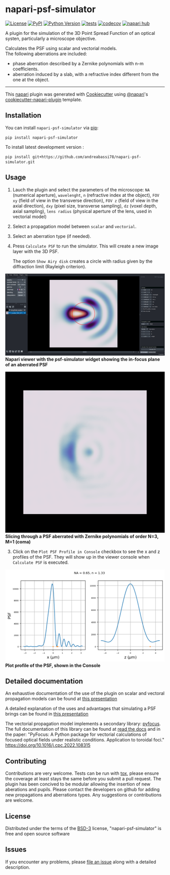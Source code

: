 # napari-psf-simulator

[![License](https://img.shields.io/pypi/l/napari-psf-simulator.svg?color=green)](https://github.com/andreabassi78/napari-psf-simulator/raw/main/LICENSE)
[![PyPI](https://img.shields.io/pypi/v/napari-psf-simulator.svg?color=green)](https://pypi.org/project/napari-psf-simulator)
[![Python Version](https://img.shields.io/pypi/pyversions/napari-psf-simulator.svg?color=green)](https://python.org)
[![tests](https://github.com/andreabassi78/napari-psf-simulator/workflows/tests/badge.svg)](https://github.com/andreabassi78/napari-psf-simulator/actions)
[![codecov](https://codecov.io/gh/andreabassi78/napari-psf-simulator/branch/main/graph/badge.svg)](https://codecov.io/gh/andreabassi78/napari-psf-simulator)
[![napari hub](https://img.shields.io/endpoint?url=https://api.napari-hub.org/shields/napari-psf-simulator)](https://napari-hub.org/plugins/napari-psf-simulator)

A plugin for the simulation of the 3D Point Spread Function of an optical systen, particularly a microscope objective.
 
Calculates the PSF using scalar and vectorial models.  
The following aberrations are included:
- phase aberration described by a Zernike polynomials with n-m coefficients.
- aberration induced by a slab, with a refractive index different from the one at the object.  

----------------------------------

This [napari] plugin was generated with [Cookiecutter] using [@napari]'s [cookiecutter-napari-plugin] template.

<!--
Don't miss the full getting started guide to set up your new package:
https://github.com/napari/cookiecutter-napari-plugin#getting-started

and review the napari docs for plugin developers:
https://napari.org/plugins/stable/index.html
-->

## Installation

You can install `napari-psf-simulator` via [pip]:

    pip install napari-psf-simulator


To install latest development version :

    pip install git+https://github.com/andreabassi78/napari-psf-simulator.git


## Usage

1) Lauch the plugin and select the parameters of the microscope: `NA` (numerical aperture), `wavelenght`, `n` (refractive index at the object),
   `FOV xy` (field of view in the transverse direction), `FOV z` (field of view in the axial direction), `dxy` (pixel size, transverse sampling), `dz` (voxel depth, axial sampling), `lens radius` (physical aperture of the lens, used in vectorial model)

2) Select a propagation model between `scalar` and `vectorial`.  

3) Select an aberration type (if needed).

4) Press `Calculate PSF` to run the simulator. This will create a new image layer with the 3D PSF.
 
   The option `Show Airy disk` creates a circle with radius given by the diffraction limit (Rayleigh criterion).

![raw](https://github.com/andreabassi78/napari-psf-simulator/raw/main/images/figure.png)
**Napari viewer with the psf-simulator widget showing the in-focus plane of an aberrated PSF**

![raw](https://github.com/andreabassi78/napari-psf-simulator/raw/main/images/animation.gif)
**Slicing through a PSF aberrated with Zernike polynomials of order N=3, M=1 (coma)**

3) Click on the `Plot PSF Profile in Console` checkbox to see the x and z profiles of the PSF.
   They will show up in  the viewer console when `Calculate PSF` is executed.

![raw](https://github.com/andreabassi78/napari-psf-simulator/raw/main/images/Plot.png)
**Plot profile of the PSF, shown in the Console**

## Detailed documentation

An exhaustive documentation of the use of the plugin on scalar and vectoral propagation models can be found at [this presentation](\docs\napari_psf_simullator_presentation.pdf)

A detailed explanation of the uses and advantages that simulating a PSF brings can be found in [this presentation](\docs\pyfocus_seminar.ppt)

The vectorial propagation model implements a secondary library: [pyfocus](https://github.com/fcaprile/PyFocus). The full documentation of this library can be found at [read the docs](https://pyfocus.readthedocs.io/en/latest/) and in the paper: "PyFocus: A Python package for vectorial calculations of focused optical fields under realistic conditions. Application to toroidal foci." https://doi.org/10.1016/j.cpc.2022.108315

## Contributing

Contributions are very welcome. Tests can be run with [tox], please ensure
the coverage at least stays the same before you submit a pull request. 
The plugin has been concived to be modular allowing the insertion of new aberations and pupils. Please contact the developers on github for adding new propagations and aberrations types. 
Any suggestions or contributions are welcome.

## License

Distributed under the terms of the [BSD-3] license,
"napari-psf-simulator" is free and open source software

## Issues

If you encounter any problems, please [file an issue] along with a detailed description.

[napari]: https://github.com/napari/napari
[Cookiecutter]: https://github.com/audreyr/cookiecutter
[@napari]: https://github.com/napari
[MIT]: http://opensource.org/licenses/MIT
[BSD-3]: http://opensource.org/licenses/BSD-3-Clause
[GNU GPL v3.0]: http://www.gnu.org/licenses/gpl-3.0.txt
[GNU LGPL v3.0]: http://www.gnu.org/licenses/lgpl-3.0.txt
[Apache Software License 2.0]: http://www.apache.org/licenses/LICENSE-2.0
[Mozilla Public License 2.0]: https://www.mozilla.org/media/MPL/2.0/index.txt
[cookiecutter-napari-plugin]: https://github.com/napari/cookiecutter-napari-plugin

[file an issue]: https://github.com/andreabassi78/napari-psf-simulator/issues

[napari]: https://github.com/napari/napari
[tox]: https://tox.readthedocs.io/en/latest/
[pip]: https://pypi.org/project/pip/
[PyPI]: https://pypi.org/
